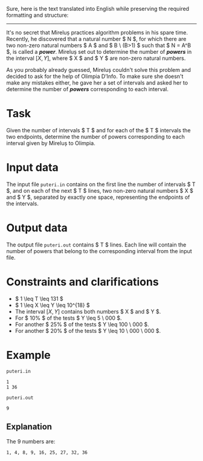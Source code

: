 Sure, here is the text translated into English while preserving the required formatting and structure:

---

It's no secret that Mireluș practices algorithm problems in his spare time. Recently, he discovered that a natural number $ N $, for which there are two non-zero natural numbers $ A $ and $ B \ (B>1) $ such that $ N = A^B $, is called a **_power_**. Mireluș set out to determine the number of **_powers_** in the interval $[X, Y]$, where $ X $ and $ Y $ are non-zero natural numbers.

As you probably already guessed, Mireluș couldn't solve this problem and decided to ask for the help of Olimpia D’Info. To make sure she doesn't make any mistakes either, he gave her a set of intervals and asked her to determine the number of **_powers_** corresponding to each interval.

# Task

Given the number of intervals $ T $ and for each of the $ T $ intervals the two endpoints, determine the number of powers corresponding to each interval given by Mireluș to Olimpia.

# Input data

The input file `puteri.in` contains on the first line the number of intervals $ T $, and on each of the next $ T $ lines, two non-zero natural numbers $ X $ and $ Y $, separated by exactly one space, representing the endpoints of the intervals.

# Output data

The output file `puteri.out` contains $ T $ lines. Each line will contain the number of powers that belong to the corresponding interval from the input file.

# Constraints and clarifications

* $ 1 \leq T \leq 131 $
* $ 1 \leq X \leq Y \leq 10^{18} $
* The interval $[X, Y]$ contains both numbers $ X $ and $ Y $.
* For $ 10\% $ of the tests $ Y \leq 5 \ 000 $.
* For another $ 25\% $ of the tests $ Y \leq 100 \ 000 $.
* For another $ 20\% $ of the tests $ Y \leq 10 \ 000 \ 000 $.

# Example

`puteri.in`
```
1
1 36
```

`puteri.out`
```
9
```

## Explanation

The 9 numbers are:

`1, 4, 8, 9, 16, 25, 27, 32, 36`

